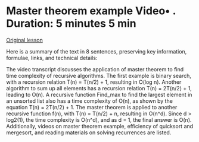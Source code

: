 # Master theorem example Video• . Duration: 5 minutes 5 min

[Original lesson](https://www.coursera.org/learn/uol-fundamentals-of-computer-science/lecture/PYqGC/master-theorem-example)

Here is a summary of the text in 8 sentences, preserving key information, formulae, links, and technical details:

The video transcript discusses the application of master theorem to find time complexity of recursive algorithms. The first example is binary search, with a recursion relation T(n) = T(n/2) + 1, resulting in O(log n). Another algorithm to sum up all elements has a recursion relation T(n) = 2T(n/2) + 1, leading to O(n). A recursive function Find_max to find the largest element in an unsorted list also has a time complexity of O(n), as shown by the equation T(n) = 2T(n/2) + 1. The master theorem is applied to another recursive function f(n), with T(n) = T(n/2) + n, resulting in O(n^d). Since d > log2(1), the time complexity is O(n^d), and as d = 1, the final answer is O(n). Additionally, videos on master theorem example, efficiency of quicksort and mergesort, and reading materials on solving recurrences are listed.

